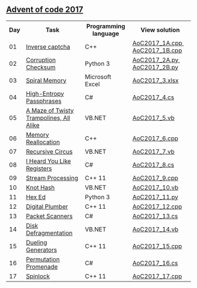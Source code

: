 ## <a href="http://adventofcode.com/2017"> Advent of code 2017 </a>

<table>
  
  <tr>
    <th> Day </th>
    <th> Task </th>
    <th> Programming language </th>
    <th> View solution </th>
  </tr>
  <tr>
    <td> 01 </td>
    <td> <a href="http://adventofcode.com/2017/day/1"> Inverse captcha </a> </td>
    <td> C++ </td>
    <td>
      <a href="https://github.com/ivceh/Advent-of-Code-2017/blob/master/Day01/AoC2017_1A.cpp"> AoC2017_1A.cpp </a> &nbsp
      <a href="https://github.com/ivceh/Advent-of-Code-2017/blob/master/Day01/AoC2017_1B.cpp"> AoC2017_1B.cpp </a>
    </td>
  </tr>
  <tr>
    <td> 02 </td>
    <td> <a href="http://adventofcode.com/2017/day/2"> Corruption Checksum </a> </td>
    <td> Python 3 </td>
    <td>
      <a href="https://github.com/ivceh/Advent-of-Code-2017/blob/master/Day02/AoC2017_2A.py"> AoC2017_2A.py </a> &nbsp
      <a href="https://github.com/ivceh/Advent-of-Code-2017/blob/master/Day02/AoC2017_2B.py"> AoC2017_2B.py </a>
    </td>
  </tr>
  <tr>
    <td> 03 </td>
    <td> <a href="http://adventofcode.com/2017/day/3"> Spiral Memory </a> </td>
    <td> Microsoft Excel </td>
    <td>
      <a href="https://github.com/ivceh/Advent-of-Code-2017/raw/master/Day03/AoC2017_3.xlsx"> AoC2017_3.xlsx </a>
    </td>
  </tr>
  <tr>
    <td> 04 </td>
    <td> <a href="http://adventofcode.com/2017/day/4"> High-Entropy Passphrases </a> </td>
    <td> C# </td>
    <td>
      <a href="https://github.com/ivceh/Advent-of-Code-2017/blob/master/Day04/AoC2017_4.cs"> AoC2017_4.cs </a>
    </td>
  </tr>
  <tr>
    <td> 05 </td>
    <td> <a href="http://adventofcode.com/2017/day/5"> A Maze of Twisty Trampolines, All Alike </a> </td>
    <td> VB.NET </td>
    <td>
      <a href="https://github.com/ivceh/Advent-of-Code-2017/blob/master/Day05/AoC2017_5.vb"> AoC2017_5.vb </a>
    </td>
  </tr>
  <tr>
    <td> 06 </td>
    <td> <a href="http://adventofcode.com/2017/day/6"> Memory Reallocation </a> </td>
    <td> C++ </td>
    <td>
      <a href="https://github.com/ivceh/Advent-of-Code-2017/blob/master/Day06/AoC2017_6.cpp"> AoC2017_6.cpp </a>
    </td>
  </tr>
  <tr>
    <td> 07 </td>
    <td> <a href="http://adventofcode.com/2017/day/7"> Recursive Circus </a> </td>
    <td> VB.NET </td>
    <td>
      <a href="https://github.com/ivceh/Advent-of-Code-2017/blob/master/Day07/AoC2017_7.vb"> AoC2017_7.vb </a>
    </td>
  </tr>
  <tr>
    <td> 08 </td>
    <td> <a href="http://adventofcode.com/2017/day/8"> I Heard You Like Registers </a> </td>
    <td> C# </td>
    <td>
      <a href="https://github.com/ivceh/Advent-of-Code-2017/blob/master/Day08/AoC2017_8.cs"> AoC2017_8.cs </a>
    </td>
  </tr>
  <tr>
    <td> 09 </td>
    <td> <a href="http://adventofcode.com/2017/day/9"> Stream Processing </a> </td>
    <td> C++ 11 </td>
    <td>
      <a href="https://github.com/ivceh/Advent-of-Code-2017/blob/master/Day09/AoC2017_9.cpp"> AoC2017_9.cpp </a>
    </td>
  </tr>
  <tr>
    <td> 10 </td>
    <td> <a href="http://adventofcode.com/2017/day/10"> Knot Hash </a> </td>
    <td> VB.NET </td>
    <td>
      <a href="https://github.com/ivceh/Advent-of-Code-2017/blob/master/Day10/AoC2017_10.vb"> AoC2017_10.vb </a>
    </td>
  </tr>
  <tr>
    <td> 11 </td>
    <td> <a href="http://adventofcode.com/2017/day/11"> Hex Ed </a> </td>
    <td> Python 3 </td>
    <td>
      <a href="https://github.com/ivceh/Advent-of-Code-2017/blob/master/Day11/AoC2017_11.py"> AoC2017_11.py </a>
    </td>
  </tr>
  <tr>
    <td> 12 </td>
    <td> <a href="http://adventofcode.com/2017/day/12"> Digital Plumber </a> </td>
    <td> C++ 11 </td>
    <td>
      <a href="https://github.com/ivceh/Advent-of-Code-2017/blob/master/Day12/AoC2017_12.cpp"> AoC2017_12.cpp </a>
    </td>
  </tr>
  <tr>
    <td> 13 </td>
    <td> <a href="http://adventofcode.com/2017/day/13"> Packet Scanners </a> </td>
    <td> C# </td>
    <td>
      <a href="https://github.com/ivceh/Advent-of-Code-2017/blob/master/Day13/AoC2017_13.cs"> AoC2017_13.cs </a>
    </td>
  </tr>
  <tr>
    <td> 14 </td>
    <td> <a href="http://adventofcode.com/2017/day/14"> Disk Defragmentation </a> </td>
    <td> VB.NET </td>
    <td>
      <a href="https://github.com/ivceh/Advent-of-Code-2017/blob/master/Day14/AoC2017_14.vb"> AoC2017_14.vb </a>
    </td>
  </tr>
  <tr>
    <td> 15 </td>
    <td> <a href="http://adventofcode.com/2017/day/15"> Dueling Generators </a> </td>
    <td> C++ 11 </td>
    <td>
      <a href="https://github.com/ivceh/Advent-of-Code-2017/blob/master/Day15/AoC2017_15.cpp"> AoC2017_15.cpp </a>
    </td>
  </tr>
  <tr>
    <td> 16 </td>
    <td> <a href="http://adventofcode.com/2017/day/16"> Permutation Promenade </a> </td>
    <td> C# </td>
    <td>
      <a href="https://github.com/ivceh/Advent-of-Code-2017/blob/master/Day16/AoC2017_16.cs"> AoC2017_16.cs </a>
    </td>
  </tr>
  <tr>
    <td> 17 </td>
    <td> <a href="http://adventofcode.com/2017/day/17"> Spinlock </a> </td>
    <td> C++ 11 </td>
    <td>
      <a href="https://github.com/ivceh/Advent-of-Code-2017/blob/master/Day17/AoC2017_17.cpp"> AoC2017_17.cpp </a>
    </td>
  </tr>
  
</table>
